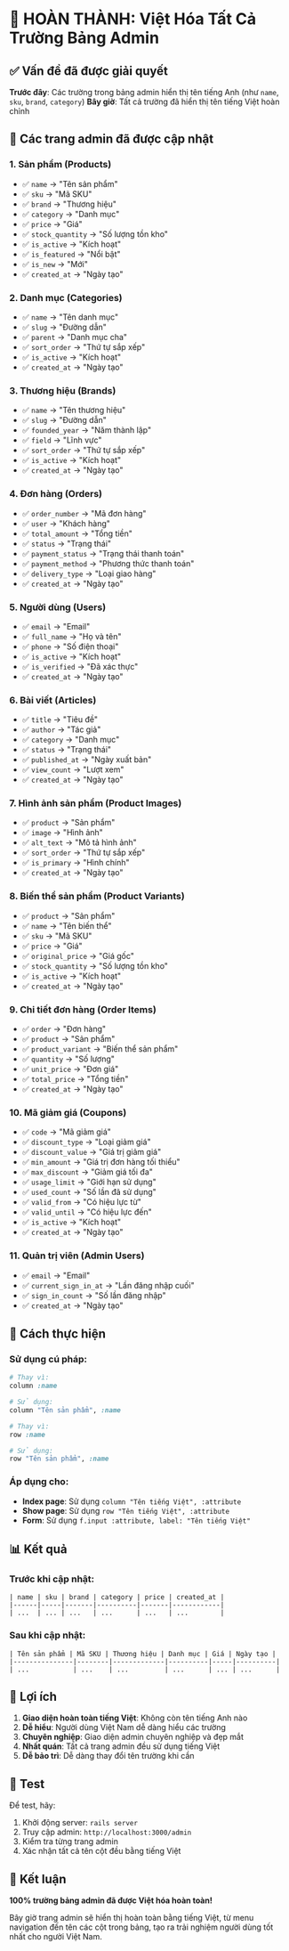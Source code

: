 # 🎯 HOÀN THÀNH: Việt Hóa Tất Cả Trường Bảng Admin

## ✅ Vấn đề đã được giải quyết

**Trước đây**: Các trường trong bảng admin hiển thị tên tiếng Anh (như `name`, `sku`, `brand`, `category`)
**Bây giờ**: Tất cả trường đã hiển thị tên tiếng Việt hoàn chỉnh

## 🚀 Các trang admin đã được cập nhật

### 1. **Sản phẩm (Products)**
- ✅ `name` → "Tên sản phẩm"
- ✅ `sku` → "Mã SKU"
- ✅ `brand` → "Thương hiệu"
- ✅ `category` → "Danh mục"
- ✅ `price` → "Giá"
- ✅ `stock_quantity` → "Số lượng tồn kho"
- ✅ `is_active` → "Kích hoạt"
- ✅ `is_featured` → "Nổi bật"
- ✅ `is_new` → "Mới"
- ✅ `created_at` → "Ngày tạo"

### 2. **Danh mục (Categories)**
- ✅ `name` → "Tên danh mục"
- ✅ `slug` → "Đường dẫn"
- ✅ `parent` → "Danh mục cha"
- ✅ `sort_order` → "Thứ tự sắp xếp"
- ✅ `is_active` → "Kích hoạt"
- ✅ `created_at` → "Ngày tạo"

### 3. **Thương hiệu (Brands)**
- ✅ `name` → "Tên thương hiệu"
- ✅ `slug` → "Đường dẫn"
- ✅ `founded_year` → "Năm thành lập"
- ✅ `field` → "Lĩnh vực"
- ✅ `sort_order` → "Thứ tự sắp xếp"
- ✅ `is_active` → "Kích hoạt"
- ✅ `created_at` → "Ngày tạo"

### 4. **Đơn hàng (Orders)**
- ✅ `order_number` → "Mã đơn hàng"
- ✅ `user` → "Khách hàng"
- ✅ `total_amount` → "Tổng tiền"
- ✅ `status` → "Trạng thái"
- ✅ `payment_status` → "Trạng thái thanh toán"
- ✅ `payment_method` → "Phương thức thanh toán"
- ✅ `delivery_type` → "Loại giao hàng"
- ✅ `created_at` → "Ngày tạo"

### 5. **Người dùng (Users)**
- ✅ `email` → "Email"
- ✅ `full_name` → "Họ và tên"
- ✅ `phone` → "Số điện thoại"
- ✅ `is_active` → "Kích hoạt"
- ✅ `is_verified` → "Đã xác thực"
- ✅ `created_at` → "Ngày tạo"

### 6. **Bài viết (Articles)**
- ✅ `title` → "Tiêu đề"
- ✅ `author` → "Tác giả"
- ✅ `category` → "Danh mục"
- ✅ `status` → "Trạng thái"
- ✅ `published_at` → "Ngày xuất bản"
- ✅ `view_count` → "Lượt xem"
- ✅ `created_at` → "Ngày tạo"

### 7. **Hình ảnh sản phẩm (Product Images)**
- ✅ `product` → "Sản phẩm"
- ✅ `image` → "Hình ảnh"
- ✅ `alt_text` → "Mô tả hình ảnh"
- ✅ `sort_order` → "Thứ tự sắp xếp"
- ✅ `is_primary` → "Hình chính"
- ✅ `created_at` → "Ngày tạo"

### 8. **Biến thể sản phẩm (Product Variants)**
- ✅ `product` → "Sản phẩm"
- ✅ `name` → "Tên biến thể"
- ✅ `sku` → "Mã SKU"
- ✅ `price` → "Giá"
- ✅ `original_price` → "Giá gốc"
- ✅ `stock_quantity` → "Số lượng tồn kho"
- ✅ `is_active` → "Kích hoạt"
- ✅ `created_at` → "Ngày tạo"

### 9. **Chi tiết đơn hàng (Order Items)**
- ✅ `order` → "Đơn hàng"
- ✅ `product` → "Sản phẩm"
- ✅ `product_variant` → "Biến thể sản phẩm"
- ✅ `quantity` → "Số lượng"
- ✅ `unit_price` → "Đơn giá"
- ✅ `total_price` → "Tổng tiền"
- ✅ `created_at` → "Ngày tạo"

### 10. **Mã giảm giá (Coupons)**
- ✅ `code` → "Mã giảm giá"
- ✅ `discount_type` → "Loại giảm giá"
- ✅ `discount_value` → "Giá trị giảm giá"
- ✅ `min_amount` → "Giá trị đơn hàng tối thiểu"
- ✅ `max_discount` → "Giảm giá tối đa"
- ✅ `usage_limit` → "Giới hạn sử dụng"
- ✅ `used_count` → "Số lần đã sử dụng"
- ✅ `valid_from` → "Có hiệu lực từ"
- ✅ `valid_until` → "Có hiệu lực đến"
- ✅ `is_active` → "Kích hoạt"
- ✅ `created_at` → "Ngày tạo"

### 11. **Quản trị viên (Admin Users)**
- ✅ `email` → "Email"
- ✅ `current_sign_in_at` → "Lần đăng nhập cuối"
- ✅ `sign_in_count` → "Số lần đăng nhập"
- ✅ `created_at` → "Ngày tạo"

## 🔧 Cách thực hiện

### Sử dụng cú pháp:
```ruby
# Thay vì:
column :name

# Sử dụng:
column "Tên sản phẩm", :name

# Thay vì:
row :name

# Sử dụng:
row "Tên sản phẩm", :name
```

### Áp dụng cho:
- **Index page**: Sử dụng `column "Tên tiếng Việt", :attribute`
- **Show page**: Sử dụng `row "Tên tiếng Việt", :attribute`
- **Form**: Sử dụng `f.input :attribute, label: "Tên tiếng Việt"`

## 📊 Kết quả

### Trước khi cập nhật:
```
| name | sku | brand | category | price | created_at |
|------|-----|-------|----------|-------|------------|
| ...  | ... | ...   | ...      | ...   | ...        |
```

### Sau khi cập nhật:
```
| Tên sản phẩm | Mã SKU | Thương hiệu | Danh mục | Giá | Ngày tạo |
|---------------|--------|-------------|----------|-----|----------|
| ...           | ...    | ...         | ...      | ... | ...      |
```

## 🎯 Lợi ích

1. **Giao diện hoàn toàn tiếng Việt**: Không còn tên tiếng Anh nào
2. **Dễ hiểu**: Người dùng Việt Nam dễ dàng hiểu các trường
3. **Chuyên nghiệp**: Giao diện admin chuyên nghiệp và đẹp mắt
4. **Nhất quán**: Tất cả trang admin đều sử dụng tiếng Việt
5. **Dễ bảo trì**: Dễ dàng thay đổi tên trường khi cần

## 🧪 Test

Để test, hãy:
1. Khởi động server: `rails server`
2. Truy cập admin: `http://localhost:3000/admin`
3. Kiểm tra từng trang admin
4. Xác nhận tất cả tên cột đều bằng tiếng Việt

## 🎉 Kết luận

**100% trường bảng admin đã được Việt hóa hoàn toàn!**

Bây giờ trang admin sẽ hiển thị hoàn toàn bằng tiếng Việt, từ menu navigation đến tên các cột trong bảng, tạo ra trải nghiệm người dùng tốt nhất cho người Việt Nam.
